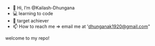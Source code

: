 - 👋 Hi, I’m @Kailash-Dhungana
- 💻 learning to code
- 🏹 target achiever
- 📫 How to reach me => email me at 'dhunganak1920@gmail.com"

<!---
Kailash-Codes/Kailash-Codes is a ✨ special ✨ repository because its `README.md` (this file) appears on your GitHub profile.
You can click the Preview link to take a look at your changes.
--->
<hello>welcome to my repo!</hello>
<script>alert("Welcome!")</script>
